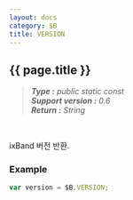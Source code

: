 ```yaml
---
layout: docs
category: $B
title: VERSION
---
```


{{ page.title }}
---

> _**Type :** public static const_  
> _**Support version :** 0.6_  
> _**Return :** String_

<br/>
<p class="indent">
    ixBand 버전 반환.
</p>


### Example

```js
var version = $B.VERSION;
```